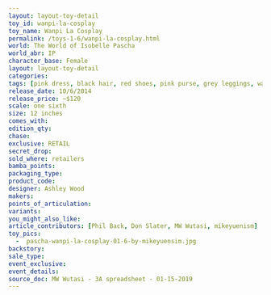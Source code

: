 ```yaml
---
layout: layout-toy-detail 
toy_id: wanpi-la-cosplay
toy_name: Wanpi La Cosplay
permalink: /toys-1-6/wanpi-la-cosplay.html
world: The World of Isobelle Pascha
world_abr: IP
character_base: Female
layout: layout-toy-detail
categories: 
tags: [pink dress, black hair, red shoes, pink purse, grey leggings, wampi, wanpi]
release_date: 10/6/2014
release_price: ~$120
scale: one sixth
size: 12 inches
comes_with: 
edition_qty: 
chase: 
exclusive: RETAIL
secret_drop: 
sold_where: retailers
bamba_points: 
packaging_type: 
product_code:
designer: Ashley Wood
makers: 
points_of_articulation: 
variants: 
you_might_also_like: 
article_contributors: [Phil Back, Don Slater, MW Wutasi, mikeyuenism]
toy_pics: 
  -  pascha-wanpi-la-cosplay-01-6-by-mikeyuensim.jpg
backstory: 
sale_type: 
event_exclusive: 
event_details: 
source_doc: MW Wutasi - 3A spreadsheet - 01-15-2019
---
```

